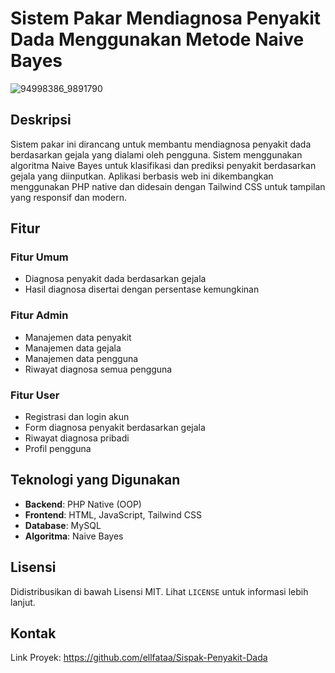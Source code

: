 # Sistem Pakar Mendiagnosa Penyakit Dada Menggunakan Metode Naive Bayes

![94998386_9891790](https://github.com/user-attachments/assets/0b5cfb51-2ffd-4e2e-b4c8-e92801d35c8f)

## Deskripsi

Sistem pakar ini dirancang untuk membantu mendiagnosa penyakit dada berdasarkan gejala yang dialami oleh pengguna. Sistem menggunakan algoritma Naive Bayes untuk klasifikasi dan prediksi penyakit berdasarkan gejala yang diinputkan. Aplikasi berbasis web ini dikembangkan menggunakan PHP native dan didesain dengan Tailwind CSS untuk tampilan yang responsif dan modern.

## Fitur

### Fitur Umum
- Diagnosa penyakit dada berdasarkan gejala
- Hasil diagnosa disertai dengan persentase kemungkinan

### Fitur Admin
- Manajemen data penyakit
- Manajemen data gejala
- Manajemen data pengguna
- Riwayat diagnosa semua pengguna

### Fitur User
- Registrasi dan login akun
- Form diagnosa penyakit berdasarkan gejala
- Riwayat diagnosa pribadi
- Profil pengguna

## Teknologi yang Digunakan

- **Backend**: PHP Native (OOP)
- **Frontend**: HTML, JavaScript, Tailwind CSS
- **Database**: MySQL
- **Algoritma**: Naive Bayes

## Lisensi

Didistribusikan di bawah Lisensi MIT. Lihat `LICENSE` untuk informasi lebih lanjut.

## Kontak

Link Proyek: https://github.com/ellfataa/Sispak-Penyakit-Dada

